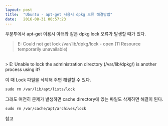 ```yaml
---
layout: post
title:  "Ubuntu - apt-get 사용시 dpkg 오류 해결방법"
date:   2016-08-31 00:57:23
---
```



우분투에서 apt-get 이용시 아래와 같은 dpkg lock 오류가 발생할 때가 있다.

> E: Could not get lock /var/lib/dpkg/lock - open (11 Resource temporarily unavailable)
<br>
> E: Unable to lock the administration directory (/var/lib/dpkg/) is another process using it?  

이 때 Lock 파일을 삭제해 주면 해결할 수 있다.

	sudo rm /var/lib/apt/lists/lock

그래도 여전히 문제가 발생하면 cache directory에 있는 파일도 삭제하면 해결이 된다.

	sudo rm /var/cache/apt/archives/lock

참고